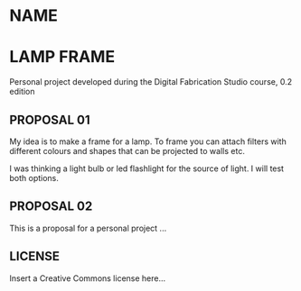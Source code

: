 # NAME
# LAMP FRAME

Personal project developed during the Digital Fabrication Studio course, 0.2 edition

## PROPOSAL 01
My idea is to make a frame for a lamp. To frame you can attach filters with different colours and shapes that can be projected to walls etc. 

I was thinking a light bulb or led flashlight for the source of light. I will test both options. 

## PROPOSAL 02
This is a proposal for a personal project ...


## LICENSE
Insert a Creative Commons license here...